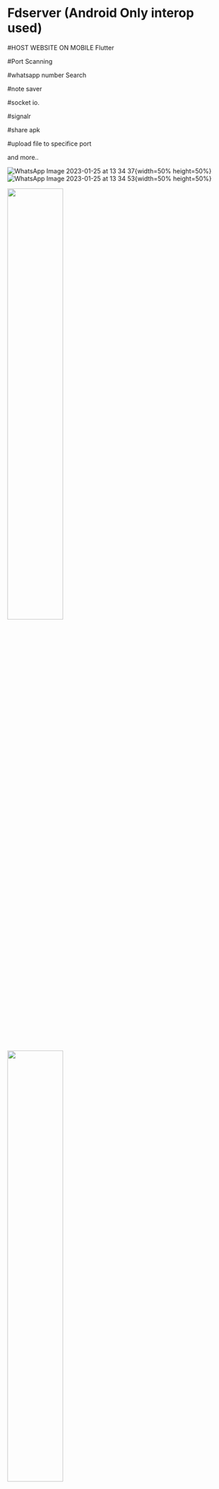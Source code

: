 # Fdserver (Android Only interop used)
#HOST WEBSITE ON MOBILE Flutter

#Port Scanning

#whatsapp number Search

#note saver

#socket io.

#signalr 

#share apk

#upload file to specifice port

and more..



![WhatsApp Image 2023-01-25 at 13 34 37](https://user-images.githubusercontent.com/22430922/214510679-0e2762fb-0128-4327-9d1e-ed4776b46c65.jpg){width=50% height=50%}
![WhatsApp Image 2023-01-25 at 13 34 53](https://user-images.githubusercontent.com/22430922/214510681-92d83d06-f9f7-409c-9c64-5ed490da5106.jpg){width=50% height=50%}

<img src="https://user-images.githubusercontent.com/22430922/214510688-c8d7c683-470e-4795-b82e-66a530f42947.jpg" width="50%" height="50%">
<img src="https://user-images.githubusercontent.com/22430922/214510706-75add13c-828d-41c5-9535-c7cc6c0a69e3.jpg" width="50%" height="50%">
<img src="https://user-images.githubusercontent.com/22430922/214510726-4cbbc2b7-49da-49b9-ad49-a542cdabaa68.jpg" width="50%" height="50%">
